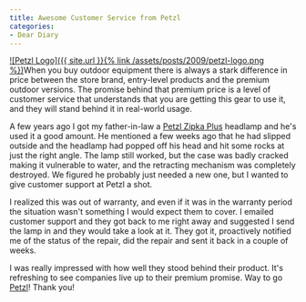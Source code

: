 ```yaml
---
title: Awesome Customer Service from Petzl
categories:
- Dear Diary
---
```


[![Petzl Logo]({{ site.url }}{% link /assets/posts/2009/petzl-logo.png %})](http://www.petzl.com/)When you buy outdoor equipment there is always a stark difference in price between the store brand, entry-level products and the premium outdoor versions. The promise behind that premium price is a level of customer service that understands that you are getting this gear to use it, and they will stand behind it in real-world usage.

A few years ago I got my father-in-law a [Petzl Zipka Plus](http://www.amazon.com/dp/B0000EI9BG/) headlamp and he's used it a good amount. He mentioned a few weeks ago that he had slipped outside and the headlamp had popped off his head and hit some rocks at just the right angle. The lamp still worked, but the case was badly cracked making it vulnerable to water, and the retracting mechanism was completely destroyed. We figured he probably just needed a new one, but I wanted to give customer support at Petzl a shot.

I realized this was out of warranty, and even if it was in the warranty period the situation wasn't something I would expect them to cover. I emailed customer support and they got back to me right away and suggested I send the lamp in and they would take a look at it. They got it, proactively notified me of the status of the repair, did the repair and sent it back in a couple of weeks.

I was really impressed with how well they stood behind their product. It's refreshing to see companies live up to their premium promise. Way to go [Petzl](http://www.petzl.com/)! Thank you!
